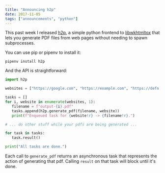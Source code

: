 ```yaml
---
title: "Announcing h2p"
date: 2017-11-05
tags: ["announcements", "python"]
---
```


This past week I released [h2p][h2p], a simple python frontend to
[libwkhtmltox][wk] that lets you generate PDF files from web pages
without needing to spawn subprocesses.

<!--more-->

You can use pip or pipenv to install it:

    pipenv install h2p

And the API is straightforward:

``` python
import h2p

websites = ["https://google.com", "https://example.com", "https://defn.io"]

tasks = []
for i, website in enumerate(websites, 1):
   filename = f"output-{i}.pdf"
   tasks.append(h2p.generate_pdf(filename, website))
   print(f"Enqueued task for {website!r} -> {filename!r}.")

# ... do other stuff while your pdfs are being generated ...

for task in tasks:
   task.result()

print("All tasks are done.")
```

Each call to `generate_pdf` returns an asynchronous task that
represents the action of generating that pdf.  Calling `result` on
that task will block until it's done.


[h2p]: https://github.com/Bogdanp/h2p
[wk]: https://wkhtmltopdf.org
